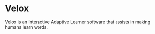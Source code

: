 # Velox
Velox is an Interactive Adaptive Learner software that assists in making humans learn words.
